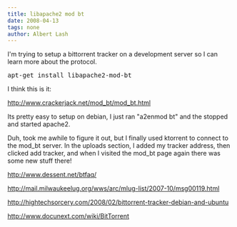 ```yaml
---
title: libapache2 mod bt
date: 2008-04-13
tags: none
author: Albert Lash
---
```

I'm trying to setup a bittorrent tracker on a development server so I can learn more about the protocol.

<pre lang="bash">
apt-get install libapache2-mod-bt</pre>

I think this is it:

<a href="http://www.crackerjack.net/mod_bt/mod_bt.html">http://www.crackerjack.net/mod_bt/mod_bt.html</a>

Its pretty easy to setup on debian, I just ran "a2enmod bt" and the stopped and started apache2.

Duh, took me awhile to figure it out, but I finally used ktorrent to connect to the mod_bt server. In the uploads section, I added my tracker address, then clicked add tracker, and when I visited the mod_bt page again there was some new stuff there!

<a href="http://http://www.dessent.net/btfaq/">http://www.dessent.net/btfaq/</a>

<a href="http://mail.milwaukeelug.org/wws/arc/mlug-list/2007-10/msg00119.html">http://mail.milwaukeelug.org/wws/arc/mlug-list/2007-10/msg00119.html</a>

<a href="http://hightechsorcery.com/2008/02/bittorrent-tracker-debian-and-ubuntu">http://hightechsorcery.com/2008/02/bittorrent-tracker-debian-and-ubuntu</a>

<a href="http://www.docunext.com/wiki/BitTorrent">http://www.docunext.com/wiki/BitTorrent</a>

